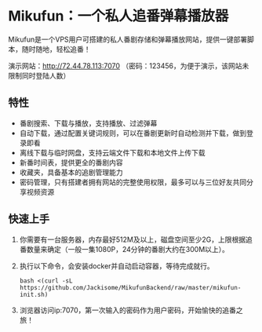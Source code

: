 # Mikufun：一个私人追番弹幕播放器

Mikufun是一个VPS用户可搭建的私人番剧存储和弹幕播放网站，提供一键部署脚本，随时随地，轻松追番！

演示网站：http://72.44.78.113:7070 （密码：123456，为便于演示，该网站未限制同时登陆人数）

## 特性

+ 番剧搜索、下载与播放，支持播放、过滤弹幕
+ 自动下载，通过配置关键词规则，可以在番剧更新时自动检测并下载，做到登录即看
+ 离线下载与临时网盘，支持云端文件下载和本地文件上传下载
+ 新番时间表，提供更全的番剧内容
+ 收藏夹，具备基本的追剧管理能力
+ 密码管理，只有搭建者拥有网站的完整使用权限，最多可以与三位好友共同分享视频资源

## 快速上手

1. 你需要有一台服务器，内存最好512M及以上，磁盘空间至少2G，上限根据追番数量来确定（一般一集1080P，24分钟的番剧大约在300M以上）。

2. 执行以下命令，会安装docker并自动启动容器，等待完成就行。

   ```shell
   bash <(curl -sL https://github.com/Jackisome/MikufunBackend/raw/master/mikufun-init.sh)
   ```

3. 浏览器访问ip:7070，第一次输入的密码作为用户密码，开始愉快的追番之旅！